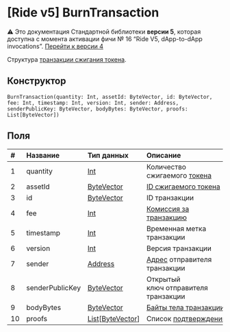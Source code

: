 # [Ride v5] BurnTransaction

:warning: Это документация Стандартной библиотеки **версии 5**, которая доступна с момента активации фичи №&nbsp;16 “Ride V5, dApp-to-dApp invocations”. [Перейти к&nbsp;версии&nbsp;4](/ru/ride/structures/transaction-structures/burn-transaction)

Структура [транзакции сжигания токена](/ru/blockchain/transaction-type/burn-transaction).

## Конструктор

``` ride
BurnTransaction(quantity: Int, assetId: ByteVector, id: ByteVector, fee: Int, timestamp: Int, version: Int, sender: Address, senderPublicKey: ByteVector, bodyBytes: ByteVector, proofs: List[ByteVector])
```

## Поля

| # | Название | Тип данных | Описание |
| :--- | :--- | :--- | :--- |
| 1 | quantity | [Int](/ru/ride/v5/data-types/int) | Количество сжигаемого [токена](/ru/blockchain/token/) |
| 2 | assetId | [ByteVector](/ru/ride/v5/data-types/byte-vector) | [ID сжигаемого токена](/ru/blockchain/token/token-id) |
| 3 | id | [ByteVector](/ru/ride/v5/data-types/byte-vector) | ID транзакции |
| 4 | fee | [Int](/ru/ride/v5/data-types/int) | [Комиссия за транзакцию](/ru/blockchain/transaction/transaction-fee) |
| 5 | timestamp | [Int](/ru/ride/v5/data-types/int) | Временная метка транзакции |
| 6 | version | [Int](/ru/ride/v5/data-types/int) | Версия транзакции |
| 7 | sender | [Address](/ru/ride/v5/structures/common-structures/address) | [Адрес](/ru/blockchain/account/address) отправителя транзакции |
| 8 | senderPublicKey | [ByteVector](/ru/ride/v5/data-types/byte-vector) | Открытый ключ отправителя транзакции |
| 9 | bodyBytes | [ByteVector](/ru/ride/v5/data-types/byte-vector) | [Байты тела транзакции](/ru/blockchain/glossary#б) |
| 10 | proofs | [List](/ru/ride/v5/data-types/list)[[ByteVector](/ru/ride/v5/data-types/byte-vector)] | Список [подтверждений](/ru/blockchain/transaction/transaction-proof) |
